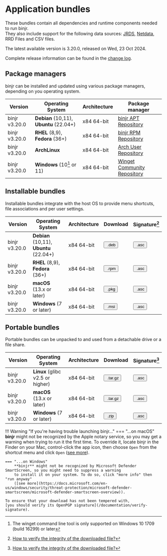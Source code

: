 # Application bundles

These bundles contain all dependencies and runtime components needed to run binjr.   
They also include support for the following data sources:
[JRDS](https://github.com/fbacchella/jrds), [Netdata](https://www.netdata.cloud), RRD Files and CSV files.

The latest available version is 3.20.0, released on Wed, 23 Oct 2024.

Complete release information can be found in the [change log](CHANGELOG.md).

<style>
  .md-typeset button {
    cursor: pointer;
    transition: opacity 250ms;
  }
  .md-typeset button:hover {
    opacity: 0.75;
  }
  .md-typeset button  {
    border-style: solid;
    border-width: 5px;   
    border-radius: 5px;
    padding: 0px 5px 0px 5px;

    border-color: var(--md-accent-fg-color); 
    display: block;
    color: var(--md-accent-bg-color);
    background-color: var(--md-accent-fg-color);
  }
</style>

## Package managers
binjr can be installed and updated using various package managers, depending on you operating system.

| Version          | Operating System                        | Architecture | Package manager                                              |
|------------------|-----------------------------------------|--------------|--------------------------------------------------------------|
| binjr v3.20.0 | **Debian** (10,11), **Ubuntu** (22.04+) | x84 64-bit   | [binjr APT Repository](https://repos.binjr.eu/apt)           |
| binjr v3.20.0 | **RHEL** (8,9), **Fedora** (36+)        | x84 64-bit   | [binjr RPM Repository](https://repos.binjr.eu/rpm)           |
| binjr v3.20.0 | **ArchLinux**                           | x84 64-bit   | [Arch User Repository](https://repos.binjr.eu/aur)           |
| binjr v3.20.0 | **Windows** (10[^2] or 11)              | x84 64-bit   | [Winget Community Repository](https://repos.binjr.eu/winget) |


## Installable bundles

Installable bundles integrate with the host OS to provide menu shortcuts, file associations and per user settings.

| Version          | Operating System                        | Architecture | Download                                                                                                                                                                    | Signature[^1]                                                                                                                                                                    |
|------------------|-----------------------------------------|--------------|-----------------------------------------------------------------------------------------------------------------------------------------------------------------------------|----------------------------------------------------------------------------------------------------------------------------------------------------------------------------------|
| binjr v3.20.0 | **Debian** (10,11), **Ubuntu** (22.04+) | x84 64-bit   | [<button ><img alt="" src="../../assets/images/download.svg"> .deb</button>](https://github.com/binjr/binjr/releases/download/v3.20.0/binjr-3.20.0_linux-amd64.deb)  | [<button ><img alt="" src="../../assets/images/download.svg"> .asc</button>](https://github.com/binjr/binjr/releases/download/v3.20.0/binjr-3.20.0_linux-amd64.deb.asc)   |
| binjr v3.20.0 | **RHEL** (8,9), **Fedora** (36+)        | x84 64-bit   | [<button><img alt="" src="../../assets/images/download.svg"> .rpm</button>](https://github.com/binjr/binjr/releases/download/v3.20.0/binjr-3.20.0_linux-amd64.rpm)   | [<button ><img alt="" src="../../assets/images/download.svg"> .asc</button>](https://github.com/binjr/binjr/releases/download/v3.20.0/binjr-3.20.0_linux-amd64.deb.asc)   |
| binjr v3.20.0 | **macOS** (13.x or later)               | x84 64-bit   | [<button ><img alt="" src="../../assets/images/download.svg"> .pkg</button>](https://github.com/binjr/binjr/releases/download/v3.20.0/binjr-3.20.0_mac-x86_64.pkg)   | [<button ><img alt="" src="../../assets/images/download.svg"> .asc</button>](https://github.com/binjr/binjr/releases/download/v3.20.0/binjr-3.20.0_mac-x86_64.pkg.asc)    |
| binjr v3.20.0 | **Windows** (7 or later)                | x84 64-bit   | [<button><img alt="" src="../../assets/images/download.svg"> .msi</button>](https://github.com/binjr/binjr/releases/download/v3.20.0/binjr-3.20.0_windows-amd64.msi) | [<button ><img alt="" src="../../assets/images/download.svg"> .asc</button>](https://github.com/binjr/binjr/releases/download/v3.20.0/binjr-3.20.0_windows-amd64.msi.asc) |

## Portable bundles

Portable bundles can be unpacked to and used from a detachable drive or a file share.

| Version          | Operating System                 | Architecture | Download                                                                                                                                                                         | Signature[^1]                                                                                                                                                                     |
|------------------|----------------------------------|--------------|----------------------------------------------------------------------------------------------------------------------------------------------------------------------------------|-----------------------------------------------------------------------------------------------------------------------------------------------------------------------------------|
| binjr v3.20.0 | **Linux** (glibc v2.5 or higher) | x84 64-bit   | [<button ><img alt="" src="../../assets/images/download.svg"> .tar.gz</button>](https://github.com/binjr/binjr/releases/download/v3.20.0/binjr-3.20.0_linux-amd64.tar.gz) | [<button ><img alt="" src="../../assets/images/download.svg"> .asc</button>](https://github.com/binjr/binjr/releases/download/v3.20.0/binjr-3.20.0_linux-amd64.tar.gz.asc) |
| binjr v3.20.0 | **macOS** (13.x or later)        | x84 64-bit   | [<button ><img alt="" src="../../assets/images/download.svg"> .tar.gz</button>](https://github.com/binjr/binjr/releases/download/v3.20.0/binjr-3.20.0_mac-x86_64.tar.gz)  | [<button ><img alt="" src="../../assets/images/download.svg"> .asc</button>](https://github.com/binjr/binjr/releases/download/v3.20.0/binjr-3.20.0_mac-x86_64.tar.gz.asc)  |
| binjr v3.20.0 | **Windows** (7 or later)         | x84 64-bit   | [<button><img alt="" src="../../assets/images/download.svg"> .zip</button>](https://github.com/binjr/binjr/releases/download/v3.20.0/binjr-3.20.0_windows-amd64.zip)      | [<button ><img alt="" src="../../assets/images/download.svg"> .asc</button>](https://github.com/binjr/binjr/releases/download/v3.20.0/binjr-3.20.0_windows-amd64.zip.asc)  |

!!! Warning "If you're having trouble launching binjr..."
    === "...on macOS"
        **binjr** might not be recognized by the Apple notary service, so you may get a warning when trying to run it the
        first time.
        To override it, locate binjr in the Finder on your Mac, control-click the app icon, then choose `Open` from the
        shortcut menu and click `Open` ([see more](https://support.apple.com/guide/mac-help/mh40616/mac)).

    === "...on Windows"
        **binjr** might not be recognized by Microsoft Defender SmartScreen, so you might need to suppress a warning
        to install it on your system. To do so, click "more info" then "run anyway"
        ([see more](https://docs.microsoft.com/en-us/windows/security/threat-protection/microsoft-defender-smartscreen/microsoft-defender-smartscreen-overview)).
        
    To ensure that your download has not been tempered with,
    [you should verify its OpenPGP signature](/documentation/verify-signature).

[^1]: [How to verify the integrity of the downloaded file?](/documentation/verify-signature/)
[^2]: The winget command line tool is only supported on Windows 10 1709 (build 16299) or later

